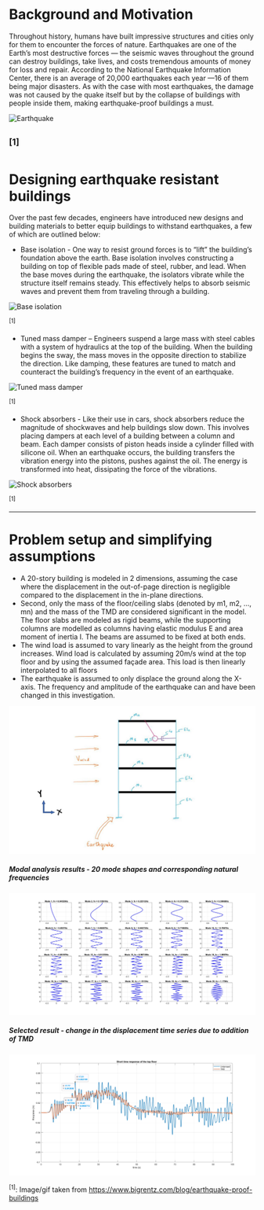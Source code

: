 # Background and Motivation
Throughout history, humans have built impressive structures and cities only for them to encounter the forces of nature. Earthquakes are one of the Earth’s most destructive forces — the seismic waves throughout the ground can destroy buildings, take lives, and costs tremendous amounts of money for loss and repair.
According to the National Earthquake Information Center, there is an average of 20,000 earthquakes each year —16 of them being major disasters. As with the case with most earthquakes, the damage was not caused by the quake itself but by the collapse of buildings with people inside them, making earthquake-proof buildings a must.

![Earthquake](https://s3-us-west-1.amazonaws.com/acropolis-wp-content-uploads/2019/02/impact-of-earthquakes-v2.gif)

<sup>[1]</sup>
---
# Designing earthquake resistant buildings
Over the past few decades, engineers have introduced new designs and building materials to better equip buildings to withstand earthquakes, a few of which are outlined below:
- Base isolation - One way to resist ground forces is to “lift” the building’s foundation above the earth. Base isolation involves constructing a building on top of flexible pads made of steel, rubber, and lead. When the base moves during the earthquake, the isolators vibrate while the structure itself remains steady. This effectively helps to absorb seismic waves and prevent them from traveling through a building.

![Base isolation](https://s3-us-west-1.amazonaws.com/acropolis-wp-content-uploads/2019/02/flexible-foundation-1.gif)

<sup>[1]</sup>
- Tuned mass damper – Engineers suspend a large mass with steel cables with a system of hydraulics at the top of the building. When the building begins the sway, the mass moves in the opposite direction to stabilize the direction. Like damping, these features are tuned to match and counteract the building’s frequency in the event of an earthquake.

![Tuned mass damper](https://s3-us-west-1.amazonaws.com/acropolis-wp-content-uploads/2019/02/pendulum.gif)

<sup>[1]</sup>
- Shock absorbers - Like their use in cars, shock absorbers reduce the magnitude of shockwaves and help buildings slow down. This involves placing dampers at each level of a building between a column and beam. Each damper consists of piston heads inside a cylinder filled with silicone oil. When an earthquake occurs, the building transfers the vibration energy into the pistons, pushes against the oil. The energy is transformed into heat, dissipating the force of the vibrations.

![Shock absorbers](https://s3-us-west-1.amazonaws.com/acropolis-wp-content-uploads/2019/02/vibration-control-v3.gif)

<sup>[1]</sup>

---
# Problem setup and simplifying assumptions
- A 20-story building is modeled in 2 dimensions, assuming the case where the displacement in the out-of-page direction is negligible compared to the displacement in the in-plane directions. 
- Second, only the mass of the floor/ceiling slabs (denoted by m1, m2, …, mn) and the mass of the TMD are considered significant in the model. The floor slabs are modeled as rigid beams, while the supporting columns are modelled as columns having elastic modulus E and area moment of inertia I. The beams are assumed to be fixed at both ends. 
- The wind load is assumed to vary linearly as the height from the ground increases. Wind load is calculated by assuming 20m/s wind at the top floor and by using the assumed façade area. This load is then linearly interpolated to all floors
- The earthquake is assumed to only displace the ground along the X-axis. The frequency and amplitude of the earthquake can and have been changed in this investigation.

![Simplified problem setup](https://github.com/kavanshah1197/tuned_mass_damper/blob/master/Simplified_rep_building.jpg?raw=true)

##### Modal analysis results - 20 mode shapes and corresponding natural frequencies

![Modal analysis results](https://github.com/kavanshah1197/tuned_mass_damper/blob/master/Mode%20shapes%201%20to%2020%20with%20frequency.jpg?raw=true)


##### Selected result - change in the displacement time series due to addition of TMD
![Short time response of top floor for TMD only](https://github.com/kavanshah1197/tuned_mass_damper/blob/master/Short%20time%20resp%20with%20tmd.jpg?raw=true)


<sup>[1]</sup>: Image/gif taken from https://www.bigrentz.com/blog/earthquake-proof-buildings

